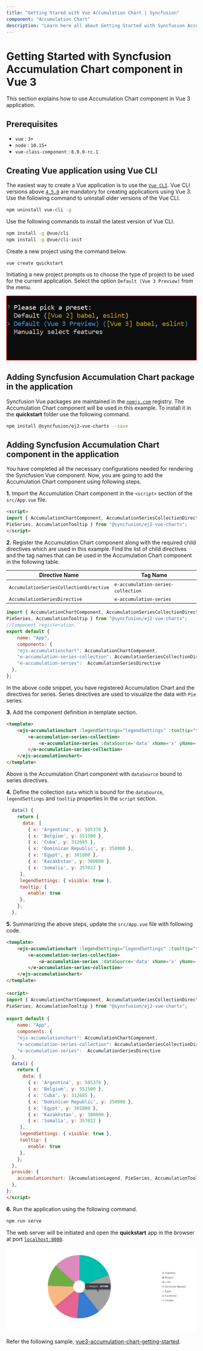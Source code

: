```yaml
---
title: "Getting Stared with Vue Accumulation Chart | Syncfusion"
component: "Accumulation Chart"
description: "Learn here all about Getting Started with Syncfusion Accumulation Chart in Vue application using Vue CLI."
---
```


# Getting Started with Syncfusion Accumulation Chart component in Vue 3

This section explains how to use Accumulation Chart component in Vue 3 application.

## Prerequisites

* `vue` : `3+`
* `node` : `10.15+`
* `vue-class-component` : `8.0.0-rc.1`

## Creating Vue application using Vue CLI

The easiest way to create a Vue application is to use the [`Vue CLI`](https://github.com/vuejs/vue-cli). Vue CLI versions above [`4.5.0`](https://v3.vuejs.org/guide/migration/introduction.html#vue-cli) are mandatory for creating applications using Vue 3. Use the following command to uninstall older versions of the Vue CLI.

```bash
npm uninstall vue-cli -g
```

Use the following commands to install the latest version of Vue CLI.

```bash
npm install -g @vue/cli
npm install -g @vue/cli-init
```

Create a new project using the command below.

```bash
vue create quickstart

```

Initiating a new project prompts us to choose the type of project to be used for the current application. Select the option `Default (Vue 3 Preview)` from the menu.

![Vue 3 Terminal](./images/vue3-terminal.png)

## Adding Syncfusion Accumulation Chart package in the application

Syncfusion Vue packages are maintained in the [`npmjs.com`](https://www.npmjs.com/~syncfusionorg) registry. The Accumulation Chart component will be used in this example. To install it in the **quickstart** folder use the following command.

```bash
npm install @syncfusion/ej2-vue-charts --save
```

## Adding Syncfusion Accumulation Chart component in the application

You have completed all the necessary configurations needed for rendering the Syncfusion Vue component. Now, you are going to add the Accumulation Chart component using following steps.

**1.** Import the Accumulation Chart component in the `<script>` section of the `src/App.vue` file.

```html
<script>
import { AccumulationChartComponent, AccumulationSeriesCollectionDirective, AccumulationSeriesDirective, AccumulationLegend,
PieSeries, AccumulationTooltip } from "@syncfusion/ej2-vue-charts";
</script>
```

**2.** Register the Accumulation Chart component along with the required child directives which are used in this example. Find the list of child directives and the tag names that can be used in the Accumulation Chart component in the following table.
  
| Directive Name                          | Tag Name                           |
|-----------------------------------------|------------------------------------|
| `AccumulationSeriesCollectionDirective` | `e-accumulation-series-collection` |
| `AccumulationSeriesDirective`           | `e-accumulation-series`            |

```js
import { AccumulationChartComponent, AccumulationSeriesCollectionDirective, AccumulationSeriesDirective, AccumulationLegend,
PieSeries, AccumulationTooltip } from "@syncfusion/ej2-vue-charts";
//Component registeration.
export default {
    name: "App",
    components: {
    "ejs-accumulationchart": AccumulationChartComponent,
    "e-accumulation-series-collection": AccumulationSeriesCollectionDirective,
    "e-accumulation-series":  AccumulationSeriesDirective
  },
};

```

In the above code snippet, you have registered Accumulation Chart and the directives for series. Series directives are used to visualize the data with `Pie` series.

**3.** Add the component definition in template section.

```html
<template>
    <ejs-accumulationchart :legendSettings="legendSettings" :tooltip="tooltip">
        <e-accumulation-series-collection>
            <e-accumulation-series :dataSource='data' xName='x' yName='y' innerRadius="20%"> </e-accumulation-series>
        </e-accumulation-series-collection>
    </ejs-accumulationchart>
</template>

```

Above is the Accumulation Chart component with `dataSource` bound to series directives.

**4.** Define the collection `data` which is bound for the `dataSource`, `legendSettings` and `tooltip` properties in the `script` section.

```js
  data() {
    return {
      data: [
        { x: 'Argentina', y: 505370 },
        { x: 'Belgium', y: 551500 },
        { x: 'Cuba', y: 312685 },
        { x: 'Dominican Republic', y: 350000 },
        { x: 'Egypt', y: 301000 },
        { x: 'Kazakhstan', y: 300000 },
        { x: 'Somalia', y: 357022 }
     ],
     legendSettings: { visible: true },
     tooltip: {
        enable: true
     },
    };
  },

```

**5.** Summarizing the above steps, update the `src/App.vue` file with following code.

```html
<template>
    <ejs-accumulationchart :legendSettings="legendSettings" :tooltip="tooltip">
        <e-accumulation-series-collection>
            <e-accumulation-series :dataSource='data' xName='x' yName='y' innerRadius="20%"> </e-accumulation-series>
        </e-accumulation-series-collection>
    </ejs-accumulationchart>
</template>

<script>
import { AccumulationChartComponent, AccumulationSeriesCollectionDirective, AccumulationSeriesDirective, AccumulationLegend,
PieSeries, AccumulationTooltip } from "@syncfusion/ej2-vue-charts";

export default {
    name: "App",
    components: {
    "ejs-accumulationchart": AccumulationChartComponent,
    "e-accumulation-series-collection": AccumulationSeriesCollectionDirective,
    "e-accumulation-series":  AccumulationSeriesDirective
  },
  data() {
    return {
      data: [
        { x: 'Argentina', y: 505370 },
        { x: 'Belgium', y: 551500 },
        { x: 'Cuba', y: 312685 },
        { x: 'Dominican Republic', y: 350000 },
        { x: 'Egypt', y: 301000 },
        { x: 'Kazakhstan', y: 300000 },
        { x: 'Somalia', y: 357022 }
     ],
     legendSettings: { visible: true },
     tooltip: {
        enable: true
     },
    };
  },
  provide: {
    accumulationchart: [AccumulationLegend, PieSeries, AccumulationTooltip]
  },
};
</script>

```

**6.** Run the application using the following command.

```bash
npm run serve
```

The web server will be initiated and open the **quickstart** app in the browser at port [`localhost:8080`](http://localhost:8080/).

![Output](./images/vue3-accumulation-chart-demo.png)

Refer the following sample, [vue3-accumulation-chart-getting-started](https://github.com/SyncfusionExamples/vue3-accumulation-chart-getting-started).
